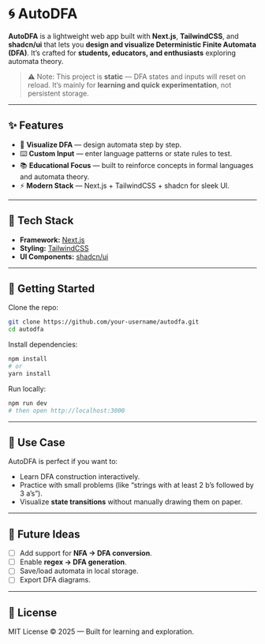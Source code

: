 # 🌀 AutoDFA

**AutoDFA** is a lightweight web app built with **Next.js**, **TailwindCSS**, and **shadcn/ui** that lets you **design and visualize Deterministic Finite Automata (DFA)**.
It’s crafted for **students, educators, and enthusiasts** exploring automata theory.

> ⚠️ Note: This project is **static** — DFA states and inputs will reset on reload.
> It’s mainly for **learning and quick experimentation**, not persistent storage.

---

## ✨ Features

* 🎨 **Visualize DFA** — design automata step by step.
* ⌨️ **Custom Input** — enter language patterns or state rules to test.
* 📚 **Educational Focus** — built to reinforce concepts in formal languages and automata theory.
* ⚡ **Modern Stack** — Next.js + TailwindCSS + shadcn for sleek UI.

---

## 🚀 Tech Stack

* **Framework:** [Next.js](https://nextjs.org/)
* **Styling:** [TailwindCSS](https://tailwindcss.com/)
* **UI Components:** [shadcn/ui](https://ui.shadcn.com/)

---

## 📖 Getting Started

Clone the repo:

```bash
git clone https://github.com/your-username/autodfa.git
cd autodfa
```

Install dependencies:

```bash
npm install
# or
yarn install
```

Run locally:

```bash
npm run dev
# then open http://localhost:3000
```

---

## 🎯 Use Case

AutoDFA is perfect if you want to:

* Learn DFA construction interactively.
* Practice with small problems (like “strings with at least 2 b’s followed by 3 a’s”).
* Visualize **state transitions** without manually drawing them on paper.

---

## 🌟 Future Ideas

* [ ] Add support for **NFA → DFA conversion**.
* [ ] Enable **regex → DFA generation**.
* [ ] Save/load automata in local storage.
* [ ] Export DFA diagrams.

---

## 📜 License

MIT License © 2025 — Built for learning and exploration.
